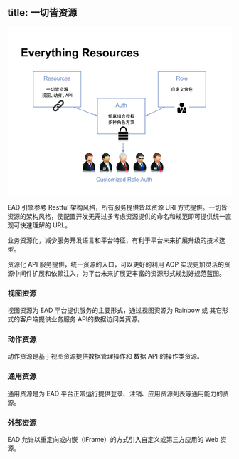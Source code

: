 title: 一切皆资源
---
![一切皆资源](.\images\everything-resources.png)

EAD 引擎参考 Restful 架构风格，所有服务提供皆以资源 URI 方式提供。一切皆资源的架构风格，使配置开发无需过多考虑资源提供的命名和规范即可提供统一直观可快速理解的 URL。

业务资源化，减少服务开发语言和平台特征，有利于平台未来扩展升级的技术选型。

资源化 API 服务提供，统一资源的入口，可以更好的利用 AOP 实现更加灵活的资源中间件扩展和依赖注入，为平台未来扩展更丰富的资源形式规划好规范蓝图。

### 视图资源
视图资源为 EAD 平台提供服务的主要形式，通过视图资源为 Rainbow 或 其它形式的客户端提供业务服务 API的数据访问类资源。

### 动作资源
动作资源是基于视图资源提供数据管理操作和 数据 API 的操作类资源。

### 通用资源
通用资源是为 EAD 平台正常运行提供登录、注销、应用资源列表等通用能力的资源。

### 外部资源
EAD 允许以重定向或内嵌（iFrame）的方式引入自定义或第三方应用的 Web 资源。